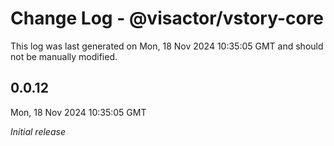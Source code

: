 # Change Log - @visactor/vstory-core

This log was last generated on Mon, 18 Nov 2024 10:35:05 GMT and should not be manually modified.

## 0.0.12
Mon, 18 Nov 2024 10:35:05 GMT

_Initial release_

